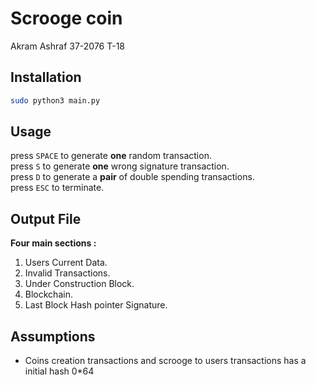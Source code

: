 # Scrooge coin

Akram Ashraf 
37-2076 
T-18

## Installation


```bash
sudo python3 main.py
```

## Usage


press `SPACE` to generate **one** random transaction.\
press `S` to generate **one** wrong signature transaction.           
press `D` to generate a **pair** of double spending transactions.\
press `ESC` to terminate.



## Output File
**Four main sections :**
1. Users Current Data.
2. Invalid Transactions.
3. Under Construction Block.
4. Blockchain.
5. Last Block Hash pointer Signature.

## Assumptions
- Coins creation transactions and scrooge to users transactions has a initial hash 0*64
